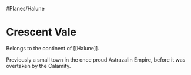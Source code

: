 #Planes/Halune
# Crescent Vale
Belongs to the continent of [[Halune]].

Previously a small town in the once proud Astrazalin Empire, before it was overtaken by the Calamity.
